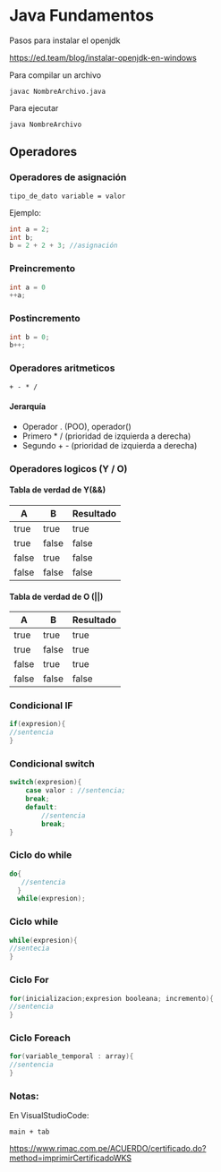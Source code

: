 # Java Fundamentos

Pasos para instalar el openjdk

https://ed.team/blog/instalar-openjdk-en-windows

Para compilar un archivo

```
javac NombreArchivo.java
```

Para ejecutar

```
java NombreArchivo
```

## Operadores

### Operadores de asignación

```
tipo_de_dato variable = valor
```

Ejemplo:

```java
int a = 2;
int b; 
b = 2 + 2 + 3; //asignación
```

###  Preincremento

```java
int a = 0
++a;
```

### Postincremento

```java
int b = 0;
b++;
```

### Operadores aritmeticos

```
+ - * /
```

#### Jerarquía

* Operador . (POO), operador()
* Primero  * /  (prioridad de izquierda a derecha)
* Segundo + - (prioridad de izquierda a derecha)

### Operadores logicos (Y / O)

#### Tabla de verdad de Y(&&)

| A     | B     | Resultado |
| ----- | ----- | --------- |
| true  | true  | true      |
| true  | false | false     |
| false | true  | false     |
| false | false | false     |

#### Tabla de verdad de O (||)

| A     | B     | Resultado |
| ----- | ----- | --------- |
| true  | true  | true      |
| true  | false | true      |
| false | true  | true      |
| false | false | false     |

### Condicional IF

```java
if(expresion){
//sentencia
}
```

### Condicional switch

```java
switch(expresion){
    case valor : //sentencia; 
    break;
    default: 
        //sentencia
        break;
}
```

### Ciclo do while

```java
do{
   //sentencia          
  }
  while(expresion);
```

### Ciclo while

```java
while(expresion){
//sentecia
}
```

### Ciclo For

```java
for(inicializacion;expresion booleana; incremento){
//sentencia
}
```

### Ciclo Foreach

```java
for(variable_temporal : array){
//sentencia
}
```



### Notas:

En VisualStudioCode:

```
main + tab
```

https://www.rimac.com.pe/ACUERDO/certificado.do?method=imprimirCertificadoWKS

